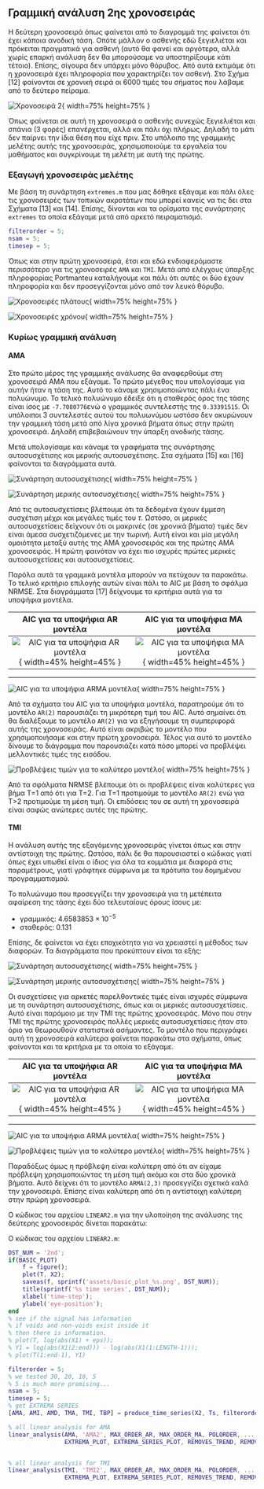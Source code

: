 ## Γραμμική ανάλυση 2ης χρονοσειράς

Η δεύτερη χρονοσειρά όπως φαίνεται από το διαγραμμά της φαίνεται ότι έχει κάποια ανοδική τάση. Οπότε μάλλον ο ασθενής εδώ ξεγιελιέται και πρόκειται πραγματικά για ασθενή (αυτό θα φανεί και αργότερα, αλλά χωρίς επαρκή ανάλυση δεν θα μπορούσαμε να υποστηρίξουμε κάτι τέτοιο). Επίσης, σίγουρα δεν υπάρχει μόνο θόρυβος. Από αυτά εκτιμάμε ότι η χρονοσειρά έχει πληροφορία που χαρακτηρίζει τον ασθενή. Στο Σχήμα [12] φαίνονται σε χρονική σειρά οι 6000 τιμές του σήματος που λάβαμε από το δεύτερο πείραμα.

![Χρονοσειρά 2](../assets/basic_plot_2nd.png "Χρονοσειρά 2"){ width=75% height=75% }

Όπως φαίνεται σε αυτή τη χρονοσειρά ο ασθενής συνεχώς ξεγιελιέται και σπάνια (3 φορές) επανέρχεται, αλλά και πάλι όχι πλήρως. Δηλαδή το μάτι δεν παίρνει την ίδια θέση που είχε πριν. Στο υπόλοιπο της γραμμικής μελέτης αυτής της χρονοσειράς, χρησιμοποιούμε τα εργαλεία του μαθήματος και συγκρίνουμε τη μελέτη με αυτή της πρώτης.

### Εξαγωγή χρονοσειράς μελέτης

Με βάση τη συνάρτηση `extremes.m` που μας δόθηκε εξάγαμε και πάλι όλες τις χρονοσειρές των τοπικών ακροτάτων που μπορεί κανείς να τις δει στα Σχήματα [13] και [14]. Επίσης, δίνονται και τα ορίσματα της συνάρτησης `extremes` τα οποία εξάγαμε μετά από αρκετό πειραματισμό.

```matlab
filterorder = 5;
nsam = 5;
timesep = 5;
``` 
Όπως και στην πρώτη χρονοσειρά, έτσι και εδώ ενδιαφερόμαστε περισσότερο για τις χρονοσειρές `AMA` και `TMI`. Μετά από ελέγχους ύπαρξης πληροφορίας Portmanteu καταλήγουμε και πάλι ότι αυτές οι δύο έχουν πληροφορία και δεν προσεγγίζονται μόνο από τον λευκό θόρυβο.

![Χρονοσειρές πλάτους](../assets/AM_plot_2nd.png  "Χρονοσειρές πλάτους"){ width=75% height=75% }


![Χρονοσειρές χρόνου](../assets/TM_plot_2nd.png "Χρονοσειρές χρόνου"){ width=75% height=75% }

### Κυρίως γραμμική ανάλυση

#### AMA

Στο πρώτο μέρος της γραμμικής ανάλυσης θα αναφερθούμε στη χρονοσειρά AMA που εξάγαμε. Το πρώτο μέγεθος που υπολογίσαμε για αυτήν ήταν η τάση της. Αυτό το κάναμε χρησιμοποιώντας πάλι ένα πολυώνυμο. Το τελικό πολυώνυμο έδειξε ότι η σταθερός όρος της τάσης είναι ίσος με `-7.7080776`ενώ ο γραμμικός συντελεστής της `0.33391515`. Οι υπόλοιποι 3 συντελεστές αυτού του πολυωνύμου ωστόσο δεν ακυρώνουν την γραμμική τάση μετά από λίγα χρονικά βήματα όπως στην πρώτη χρονοσειρά. Δηλαδή επιβεβαιώνουν την ύπαρξη ανοδικής τάσης.

Μετά υπολογίσαμε και κάναμε τα γραφήματα της συνάρτησης αυτοσυσχέτισης και μερικής αυτοσυσχέτισης. Στα σχήματα [15] και [16] φαίνονται τα διαγράμματα αυτά.

![Συνάρτηση αυτοσυσχέτισης](../assets/autocorrelation_AMA2.png "Συνάρτηση αυτοσυσχέτισης"){ width=75% height=75% }

![Συνάρτηση μερικής αυτοσυσχέτισης](../assets/partial_autocorrelations_AMA2.png "Συνάρτηση μερικής αυτοσυσχέτισης"){ width=75% height=75% }

Από τις αυτοσυσχετίσεις βλέπουμε ότι τα δεδομένα έχουν έμμεση συσχέτιση μέχρι και μεγάλες τιμές του $\tau$. Ωστόσο, οι μερικές αυτοσυσχετίσεις δείχνουν ότι οι μακρινές (σε χρονικά βήματα) τιμές δεν είναι άμεσα συσχετιζόμενες με την τωρινή. Αυτή είναι και μία μεγάλη ομοιότητα μεταξύ αυτής της AMA χρονοσειράς και της πρώτης AMA χρονοσειράς. Η πρώτη φαινόταν να έχει πιο ισχυρές πρώτες μερικές αυτοσυσχετίσεις και αυτοσυσχετίσεις.

Παρόλα αυτά τα γραμμικά μοντέλα μπορούν να πετύχουν τα παρακάτω. Το τελικό κριτήριο επιλογής αυτών είναι πάλι το AIC με βάση το σφάλμα NRMSE. Στα διαγράμματα [17] δείχνουμε τα κριτήρια αυτά για τα υποψήφια μοντέλα. 

AIC για τα υποψήφια AR μοντέλα | AIC για τα υποψήφια MA μοντέλα
:-------------------------:|:-------------------------:
![AIC για τα υποψήφια AR μοντέλα](../assets/MA_AIC_AMA2.png "AIC για τα υποψήφια AR μοντέλα"){ width=45% height=45% }  |  ![AIC για τα υποψήφια MA μοντέλα](../assets/AR_AIC_AMA2.png "AIC για τα υποψήφια MA μοντέλα"){ width=45% height=45% } 
---
![AIC για τα υποψήφια ARMA μοντέλα](../assets/ARMA_AIC_AMA2.png "AIC για τα υποψήφια ARMA μοντέλα"){ width=75% height=75% }

Από τα σχήματα του AIC για τα υποψήφια μοντέλα, παρατηρούμε ότι το μοντέλο `AR(2)` παρουσιάζει τη μικρότερη τιμή του AIC. Αυτό σημαίνει ότι θα διαλέξουμε το μοντέλο `AR(2)` για να εξηγήσουμε τη συμπεριφορά αυτής της χρονοσειράς. Αυτό είναι ακριβώς το μοντέλο που χρησιμοποιήσαμε και στην πρώτη χρονοσειρά. Τέλος για αυτό το μοντέλο δίνουμε το διάγραμμα που παρουσιάζει κατά πόσο μπορεί να προβλέψει μελλοντικές τιμές της εισόδου.

![Προβλέψεις τιμών για το καλύτερο μοντέλο](../assets/AR_best_pred_AMA2.png "Προβλέψεις τιμών για το καλύτερο μοντέλο"){ width=75% height=75% }

Από τα σφάλματα NRMSE βλέπουμε ότι οι προβλέψεις είναι καλύτερες για βήμα T=1 από ότι για T=2. Για T=1 προτιμούμε το μοντέλο `AR(2)` ενώ για T>2 προτιμούμε τη μέση τιμή. Οι επιδόσεις του σε αυτή τη χρονοσειρά είναι σαφώς ανώτερες αυτές της πρώτης.

#### TMI

Η ανάλυση αυτής της εξαγόμενης χρονοσειράς γίνεται όπως και στην αντίστοιχη της πρώτης. Ωστόσο, πάλι δε θα παρουσιαστεί ο κώδικας γιατί όπως έχει υπωθεί είναι ο ίδιος για όλα τα κομμάτια με διαφορά στις παραμέτρους, γιατί γράφτηκε σύμφωνα με τα πρότυπα του δομημένου προγραμματισμού.

Το πολυώνυμο που προσεγγίζει την χρονοσειρά για τη μετέπειτα αφαίρεση της τάσης έχει δύο τελευταίους όρους ίσους με:
- γραμμικός: $4.6583853\times 10^{-5}$
- σταθερός: $0.131$ 


Επίσης, δε φαίνεται να έχει εποχικότητα για να χρειαστεί η μέθοδος των διαφορών.
Τα διαγράμματα που προκύπτουν είναι τα εξής:

![Συνάρτηση αυτοσυσχέτισης](../assets/autocorrelation_TMI2.png "Συνάρτηση αυτοσυσχέτισης"){ width=75% height=75% }

![Συνάρτηση μερικής αυτοσυσχέτισης](../assets/partial_autocorrelations_TMI2.png "Συνάρτηση μερικής αυτοσυσχέτισης"){ width=75% height=75% }

Οι συσχετίσεις για αρκετές παρελθοντικές τιμές είναι ισχυρές σύμφωνα με τη συνάρτηση αυτοσυσχέτισης, όπως και οι μερικές αυτοσυσχετίσεις. Αυτό είναι παρόμοιο με την TMI της πρώτης χρονοσειράς. Μόνο που στην TMI της πρώτης χρονοσειράς πολλές μερικές αυτοσυσχετίσεις ήταν στο όριο να θεωρουθούν στατιστικά ασήμαντες. Το μοντέλο που περιγράφει αυτή τη χρονοσειρά καλύτερα φαίνεται παρακάτω στα σχήματα, όπως φαίνονται και τα κριτήρια με τα οποία το εξάγαμε.


AIC για τα υποψήφια AR μοντέλα | AIC για τα υποψήφια MA μοντέλα
:-------------------------:|:-------------------------:
![AIC για τα υποψήφια AR μοντέλα](../assets/MA_AIC_TMI2.png "AIC για τα υποψήφια AR μοντέλα"){ width=45% height=45% }  |  ![AIC για τα υποψήφια MA μοντέλα](../assets/AR_AIC_TMI2.png "AIC για τα υποψήφια MA μοντέλα"){ width=45% height=45% } 
---
![AIC για τα υποψήφια ARMA μοντέλα](../assets/ARMA_AIC_TMI2.png "AIC για τα υποψήφια ARMA μοντέλα"){ width=75% height=75% }


![Προβλέψεις τιμών για το καλύτερο μοντέλο](../assets/ARMA_best_pred_TMI2.png "Προβλέψεις τιμών για το καλύτερο μοντέλο"){ width=75% height=75% }

Παραδόξως όμως η πρόβλεψη είναι καλύτερη από ότι αν είχαμε πρόβλεψη χρησιμοποιώντας τη μέση τιμή ακόμα και στα δύο χρονικά βήματα. Αυτό δείχνει ότι το μοντέλο `ARMA(2,3)` προσεγγίζει σχετικά καλά την χρονοσειρά. Επίσης είναι καλύτερη από ότι η αντίστοιχη καλύτερη στην πρώρη χρονοσειρά.

Ο κώδικας του αρχείου `LINEAR2.m` για την υλοποίηση της ανάλυσης της δεύτερης χρονοσειράς δίνεται παρακάτω:


Ο κώδικας του αρχείου `LINEAR2.m`:

```matlab
DST_NUM = '2nd';
if(BASIC_PLOT)
    f = figure();
    plot(T, X2);
    saveas(f, sprintf('assets/basic_plot_%s.png', DST_NUM));
    title(sprintf('%s time series', DST_NUM));
    xlabel('time-step');
    ylabel('eye-position');       
end
% see if the signal has information
% if voids and non-voids exist inside it
% then there is information.
% plot(T, log(abs(X1) + eps));
% Y1 = log(abs(X1(2:end))) - log(abs(X1(1:LENGTH-1)));
% plot(T(1:end-1), Y1)

filterorder = 5;
% we tested 30, 20, 10, 5
% 5 is much more promising...
nsam = 5;
timesep = 5;
% get EXTREMA SERIES 
[AMA, AMI, AMD, TMA, TMI, TBP] = produce_time_series(X2, Ts, filterorder, nsam, timesep, EXTREMA_PLOT, EXTREMA_SERIES_PLOT, FIR, DST_NUM);

% all linear analysis for AMA
linear_analysis(AMA, 'AMA2', MAX_ORDER_AR, MAX_ORDER_MA, POLORDER, ...
                EXTREMA_PLOT, EXTREMA_SERIES_PLOT, REMOVES_TREND, REMOVES_TREND_PLOT, AUTOCORR_PLOT, AKAIKE, DST_NUM);


% all linear analysis for TMI
linear_analysis(TMI, 'TMI2', MAX_ORDER_AR, MAX_ORDER_MA, POLORDER, ...
                EXTREMA_PLOT, EXTREMA_SERIES_PLOT, REMOVES_TREND, REMOVES_TREND_PLOT, AUTOCORR_PLOT, AKAIKE, DST_NUM);
```

